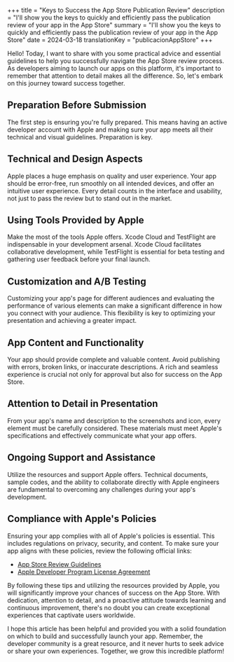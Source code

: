 +++
title = "Keys to Success the App Store Publication Review"
description = "I'll show you the keys to quickly and efficiently pass the publication review of your app in the App Store"
summary = "I'll show you the keys to quickly and efficiently pass the publication review of your app in the App Store"
date = 2024-03-18
translationKey = "publicacionAppStore"
+++

Hello! Today, I want to share with you some practical advice and essential guidelines to help you successfully navigate the App Store review process. As developers aiming to launch our apps on this platform, it's important to remember that attention to detail makes all the difference. So, let's embark on this journey toward success together.

## Preparation Before Submission

The first step is ensuring you're fully prepared. This means having an active developer account with Apple and making sure your app meets all their technical and visual guidelines. Preparation is key.

## Technical and Design Aspects

Apple places a huge emphasis on quality and user experience. Your app should be error-free, run smoothly on all intended devices, and offer an intuitive user experience. Every detail counts in the interface and usability, not just to pass the review but to stand out in the market.

## Using Tools Provided by Apple

Make the most of the tools Apple offers. Xcode Cloud and TestFlight are indispensable in your development arsenal. Xcode Cloud facilitates collaborative development, while TestFlight is essential for beta testing and gathering user feedback before your final launch.

## Customization and A/B Testing

Customizing your app's page for different audiences and evaluating the performance of various elements can make a significant difference in how you connect with your audience. This flexibility is key to optimizing your presentation and achieving a greater impact.

## App Content and Functionality

Your app should provide complete and valuable content. Avoid publishing with errors, broken links, or inaccurate descriptions. A rich and seamless experience is crucial not only for approval but also for success on the App Store.

## Attention to Detail in Presentation

From your app's name and description to the screenshots and icon, every element must be carefully considered. These materials must meet Apple's specifications and effectively communicate what your app offers.

## Ongoing Support and Assistance

Utilize the resources and support Apple offers. Technical documents, sample codes, and the ability to collaborate directly with Apple engineers are fundamental to overcoming any challenges during your app's development.

## Compliance with Apple's Policies

Ensuring your app complies with all of Apple's policies is essential. This includes regulations on privacy, security, and content. To make sure your app aligns with these policies, review the following official links:
- [App Store Review Guidelines](https://developer.apple.com/app-store/review/guidelines/)
- [Apple Developer Program License Agreement](https://developer.apple.com/support/terms/)


By following these tips and utilizing the resources provided by Apple, you will significantly improve your chances of success on the App Store. With dedication, attention to detail, and a proactive attitude towards learning and continuous improvement, there's no doubt you can create exceptional experiences that captivate users worldwide.

I hope this article has been helpful and provided you with a solid foundation on which to build and successfully launch your app. Remember, the developer community is a great resource, and it never hurts to seek advice or share your own experiences. Together, we grow this incredible platform!
